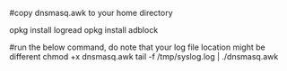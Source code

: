  #copy dnsmasq.awk to your home directory

 opkg install logread
 opkg install adblock

 #run the below command, do note that your log file location might be different
 chmod +x dnsmasq.awk
 tail -f /tmp/syslog.log | ./dnsmasq.awk
